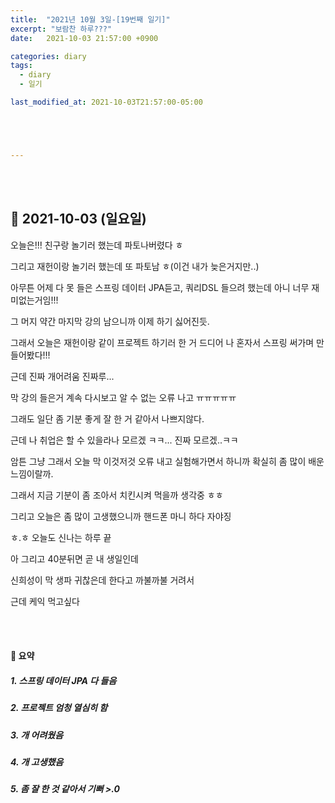 ```yaml
---
title:  "2021년 10월 3일-[19번째 일기]"
excerpt: "보람찬 하루???"
date:   2021-10-03 21:57:00 +0900

categories: diary
tags:
  - diary
  - 일기

last_modified_at: 2021-10-03T21:57:00-05:00





---
```


<br/>

<br/>

## 🧾 2021-10-03 (일요일)

오늘은!!! 친구랑 놀기러 했는데 파토나버렸다 ㅎ

그리고 재헌이랑 놀기러 했는데 또 파토남 ㅎ(이건 내가 늦은거지만..)

아무튼 어제 다 못 들은 스프링 데이터 JPA듣고, 쿼리DSL 들으려 했는데 아니 너무 재미없는거임!!!

그 머지 약간 마지막 강의 남으니까 이제 하기 싫어진듯.

그래서 오늘은 재헌이랑 같이 프로젝트 하기러 한 거 드디어 나 혼자서 스프링 써가며 만들어봤다!!!

근데 진짜 개어려움 진짜루... 

막 강의 들은거 계속 다시보고 알 수 없는 오류 나고 ㅠㅠㅠㅠㅠ

그래도 일단 좀 기분 좋게 잘 한 거 같아서 나쁘지않다.

근데 나 취업은 할 수 있을라나 모르겠 ㅋㅋ... 진짜 모르겠..ㅋㅋ

암튼 그냥 그래서 오늘 막 이것저것 오류 내고 실험해가면서 하니까 확실히 좀 많이 배운 느낌이랄까.

그래서 지금 기분이 좀 조아서 치킨시켜 먹을까 생각중 ㅎㅎ

그리고 오늘은 좀 많이 고생했으니까 핸드폰 마니 하다 자야징

ㅎ.ㅎ 오늘도 신나는 하루 끝

아 그리고 40분뒤면 곧 내 생일인데

신희성이 막 생파 귀찮은데 한다고 까불까불 거려서

근데 케익 먹고싶다

<br/>

<br/>

#### 🧾 요약

##### 1. 스프링 데이터 JPA 다 들음

##### 2. 프로젝트 엄청 열심히 함

##### 3. 개 어려웠음

##### 4. 개 고생했음

##### 5. 좀 잘 한 것 같아서 기뻐 >.0







